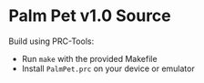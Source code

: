 # Palm Pet v1.0 Source
Build using PRC-Tools:
- Run `make` with the provided Makefile
- Install `PalmPet.prc` on your device or emulator